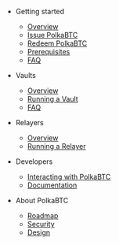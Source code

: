 <!-- docs/_sidebar.md -->

* Getting started

  * [Overview](start/overview.md)
  * [Issue PolkaBTC](start/issue.md)
  * [Redeem PolkaBTC](start/redeem.md)
  * [Prerequisites](start/prereq.md)
  * [FAQ](start/faq.md)

* Vaults

  * [Overview](vault/overview.md)
  * [Running a Vault](vault/guide.md)
  * [FAQ](vault/faq.md)

* Relayers

  * [Overview](relayer/overview.md)
  * [Running a Relayer](relayer/guide.md)

* Developers

  * [Interacting with PolkaBTC](developers/integration.md)
  * [Documentation](developers/documentation.md)

* About PolkaBTC

  * [Roadmap](about/roadmap.md)
  * [Security](about/security.md)
  * [Design](about/design.md)
